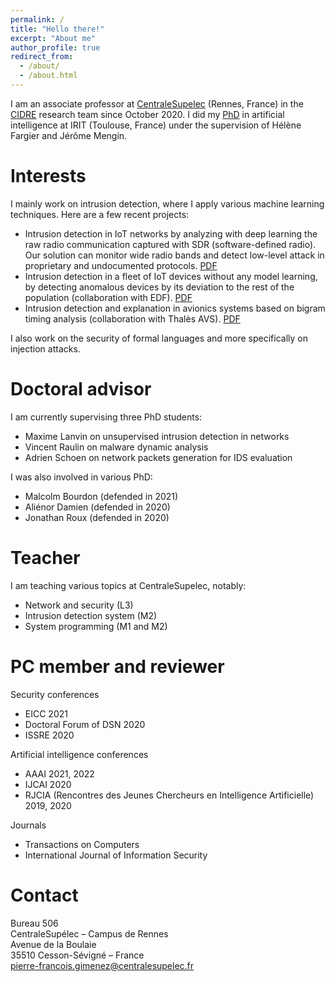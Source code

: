 ```yaml
---
permalink: /
title: "Hello there!"
excerpt: "About me"
author_profile: true
redirect_from: 
  - /about/
  - /about.html
---
```


I am an associate professor at [CentraleSupelec](https://www.centralesupelec.fr/) (Rennes, France) in the [CIDRE](https://team.inria.fr/cidre/) research team since October 2020. I did my [PhD](https://tel.archives-ouvertes.fr/tel-02303275/document) in artificial intelligence at IRIT (Toulouse, France) under the supervision of Hélène Fargier and Jérôme Mengin.

# Interests

I mainly work on intrusion detection, where I apply various machine learning techniques. Here are a few recent projects:
- Intrusion detection in IoT networks by analyzing with deep learning the raw radio communication captured with SDR (software-defined radio). Our solution can monitor wide radio bands and detect low-level attack in proprietary and undocumented protocols. [PDF](https://hal.archives-ouvertes.fr/hal-03123925/document)
- Intrusion detection in a fleet of IoT devices without any model learning, by detecting anomalous devices by its deviation to the rest of the population (collaboration with EDF). [PDF](https://hal.laas.fr/hal-03328251/document)
- Intrusion detection and explanation in avionics systems based on bigram timing analysis (collaboration with Thalès AVS). [PDF](https://hal.laas.fr/hal-03094215/document)

I also work on the security of formal languages and more specifically on injection attacks.

# Doctoral advisor

I am currently supervising three PhD students:
- Maxime Lanvin on unsupervised intrusion detection in networks
- Vincent Raulin on malware dynamic analysis
- Adrien Schoen on network packets generation for IDS evaluation

I was also involved in various PhD:
- Malcolm Bourdon (defended in 2021)
- Aliénor Damien (defended in 2020)
- Jonathan Roux (defended in 2020)

# Teacher

I am teaching various topics at CentraleSupelec, notably:
- Network and security (L3)
- Intrusion detection system (M2)
- System programming (M1 and M2)

# PC member and reviewer

Security conferences
- EICC 2021
- Doctoral Forum of DSN 2020
- ISSRE 2020

Artificial intelligence conferences
- AAAI 2021, 2022
- IJCAI 2020
- RJCIA (Rencontres des Jeunes Chercheurs en Intelligence Artificielle) 2019, 2020

Journals
- Transactions on Computers
- International Journal of Information Security

# Contact

Bureau 506  
CentraleSupélec – Campus de Rennes  
Avenue de la Boulaie  
35510 Cesson-Sévigné – France  
[pierre-francois.gimenez@centralesupelec.fr](mailto:pierre-francois.gimenez@centralesupelec.fr)
